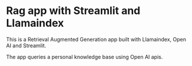 # Rag app with Streamlit and Llamaindex

This is a Retrieval Augmented Generation app built with Llamaindex, Open AI and Streamlit.

The app queries a personal knowledge base using Open AI apis.